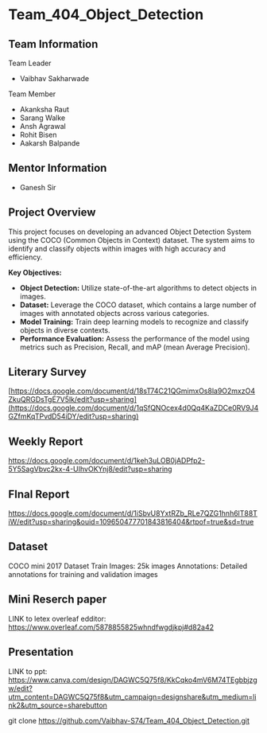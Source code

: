 # Team_404_Object_Detection
## Team Information
Team Leader
- Vaibhav Sakharwade

Team Member
- Akanksha Raut
- Sarang Walke
- Ansh Agrawal
- Rohit Bisen
- Aakarsh Balpande
 

  

## Mentor Information
- Ganesh Sir

## Project Overview
This project focuses on developing an advanced Object Detection System using the COCO (Common Objects in Context) dataset. The system aims to identify and classify objects within images with high accuracy and efficiency.

**Key Objectives:**
- **Object Detection:** Utilize state-of-the-art algorithms to detect objects in images.
- **Dataset:** Leverage the COCO dataset, which contains a large number of images with annotated objects across various categories.
- **Model Training:** Train deep learning models to recognize and classify objects in diverse contexts.
- **Performance Evaluation:** Assess the performance of the model using metrics such as Precision, Recall, and mAP (mean Average Precision).


## Literary Survey
[https://docs.google.com/document/d/18sT74C21QGmimxOs8la9O2mxzO4ZkuQRGDsTgE7V5lk/edit?usp=sharing](https://docs.google.com/document/d/1qSfQNOcex4d0Qq4KaZDCe0RV9J4GZfmKqTPvdD54iDY/edit?usp=sharing)

## Weekly Report 
https://docs.google.com/document/d/1keh3uLOB0jADPfp2-5Y5SagVbvc2kx-4-UIhvOKYnj8/edit?usp=sharing

## FInal Report
https://docs.google.com/document/d/1iSbvU8YxtRZb_RLe7QZG1hnh6lT88TiW/edit?usp=sharing&ouid=109650477701843816404&rtpof=true&sd=true

## Dataset
COCO mini 2017 Dataset
Train Images:  25k images
Annotations: Detailed annotations for training and validation images

## Mini Reserch paper 
LINK to letex overleaf edditor: https://www.overleaf.com/5878855825whndfwgdjkpj#d82a42

## Presentation
LINK to ppt: https://www.canva.com/design/DAGWC5Q75f8/KkCqko4mV6M74TEgbbjzgw/edit?utm_content=DAGWC5Q75f8&utm_campaign=designshare&utm_medium=link2&utm_source=sharebutton

git clone https://github.com/Vaibhav-S74/Team_404_Object_Detection.git
